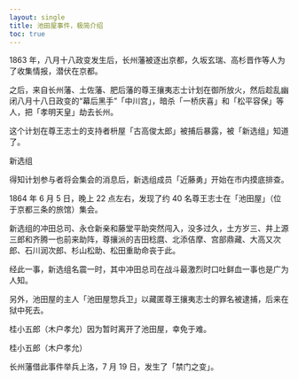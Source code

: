 ```yaml
---
layout: single
title: 池田屋事件，极简介绍
toc: true
---
```


1863 年，八月十八政变发生后，长州藩被逐出京都，久坂玄瑞、高杉晋作等人为了收集情报，潜伏在京都。

之后，来自长州藩、土佐藩、肥后藩的尊王攘夷志士计划在御所放火，然后趁乱幽闭八月十八日政变的“幕后黑手”「中川宫」，暗杀「一桥庆喜」和「松平容保」等人，把「孝明天皇」劫去长州。

这个计划在尊王志士的支持者枡屋「古高俊太郎」被捕后暴露，被「新选组」知道了。

新选组

得知计划参与者将会集会的消息后，新选组成员「近藤勇」开始在市内摸底排查。

1864 年 6 月 5 日，晚上 22 点左右，发现了约 40 名尊王志士在「池田屋」（位于京都三条的旅馆）集会。

新选组的冲田总司、永仓新亲和藤堂平助突然闯入，没多过久，土方岁三、井上源三郎和齐腾一也前来助阵，尊攘派的吉田稔麿、北添佶摩、宫部鼎藏、大高又次郎、石川润次郎、杉山松助、松田重助命丧于此。

经此一事，新选组名震一时，其中冲田总司在战斗最激烈时口吐鲜血一事也是广为人知。

另外，池田屋的主人「池田屋惣兵卫」以藏匿尊王攘夷志士的罪名被逮捕，后来在狱中死去。

桂小五郎（木户孝允）因为暂时离开了池田屋，幸免于难。

桂小五郎（木户孝允）

长州藩借此事件举兵上洛，7 月 19 日，发生了「禁门之变」。

